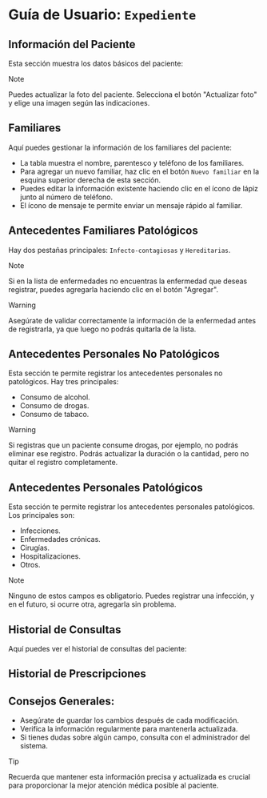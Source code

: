 # Guía de Usuario: `Expediente`

## Información del Paciente

Esta sección muestra los datos básicos del paciente:

> [!NOTE]
> Puedes actualizar la foto del paciente. Selecciona el botón "Actualizar foto" y elige una imagen según las indicaciones.

## Familiares

Aquí puedes gestionar la información de los familiares del paciente:

- La tabla muestra el nombre, parentesco y teléfono de los familiares.
- Para agregar un nuevo familiar, haz clic en el botón `Nuevo familiar` en la esquina superior derecha de esta sección.
- Puedes editar la información existente haciendo clic en el ícono de lápiz junto al número de teléfono.
- El ícono de mensaje te permite enviar un mensaje rápido al familiar.

## Antecedentes Familiares Patológicos

Hay dos pestañas principales: `Infecto-contagiosas` y `Hereditarias`.

> [!NOTE]
> Si en la lista de enfermedades no encuentras la enfermedad que deseas registrar, puedes agregarla haciendo clic en el botón "Agregar".

> [!WARNING]
> Asegúrate de validar correctamente la información de la enfermedad antes de registrarla, ya que luego no podrás quitarla de la lista.

## Antecedentes Personales No Patológicos

Esta sección te permite registrar los antecedentes personales no patológicos. Hay tres principales:

- Consumo de alcohol.
- Consumo de drogas.
- Consumo de tabaco.

> [!WARNING]
> Si registras que un paciente consume drogas, por ejemplo, no podrás eliminar ese registro. Podrás actualizar la duración o la cantidad, pero no quitar el registro completamente.

## Antecedentes Personales Patológicos

Esta sección te permite registrar los antecedentes personales patológicos. Los principales son:

- Infecciones.
- Enfermedades crónicas.
- Cirugías.
- Hospitalizaciones.
- Otros.

> [!NOTE]
> Ninguno de estos campos es obligatorio. Puedes registrar una infección, y en el futuro, si ocurre otra, agregarla sin problema.

## Historial de Consultas

Aquí puedes ver el historial de consultas del paciente:

## Historial de Prescripciones

## Consejos Generales:

- Asegúrate de guardar los cambios después de cada modificación.
- Verifica la información regularmente para mantenerla actualizada.
- Si tienes dudas sobre algún campo, consulta con el administrador del sistema.

> [!TIP]
> Recuerda que mantener esta información precisa y actualizada es crucial para proporcionar la mejor atención médica posible al paciente.

